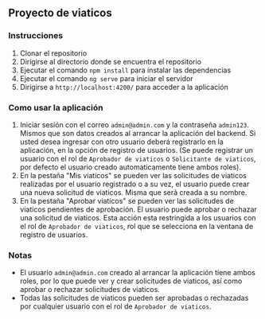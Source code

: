 ## Proyecto de viaticos

### Instrucciones

1. Clonar el repositorio
2. Dirigirse al directorio donde se encuentra el repositorio
3. Ejecutar el comando `npm install` para instalar las dependencias
4. Ejecutar el comando `ng serve` para iniciar el servidor
5. Dirigirse a `http://localhost:4200/` para acceder a la aplicación

### Como usar la aplicación

1. Iniciar sesión con el correo `admin@admin.com` y la contraseña `admin123`. Mismos que son datos creados al arrancar la aplicación del backend. Si usted desea ingresar con otro usuario deberá registrarlo en la aplicación, en la opción de registro de usuarios. (Se puede registrar un usuario con el rol de `Aprobador de viaticos` o `Solicitante de viaticos`, por defecto el usuario creado automaticamente tiene ambos roles).
2. En la pestaña "Mis viaticos" se pueden ver las solicitudes de viaticos realizadas por el usuario registrado o a su vez, el usuario puede crear una nueva solicitud de viaticos. Misma que será creada a su nombre.
3. En la pestaña "Aprobar viaticos" se pueden ver las solicitudes de viaticos pendientes de aprobación. El usuario puede aprobar o rechazar una solicitud de viaticos. Esta acción esta restringida a los usuarios con el rol de `Aprobador de viaticos`, rol que se selecciona en la ventana de registro de usuarios. 

### Notas
- El usuario `admin@admin.com` creado al arrancar la aplicación tiene ambos roles, por lo que puede ver y crear solicitudes de viaticos, así como aprobar o rechazar solicitudes de viaticos.
- Todas las solicitudes de viaticos pueden ser aprobadas o rechazadas por cualquier usuario con el rol de `Aprobador de viaticos`.






